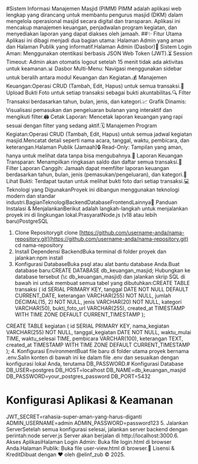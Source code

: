 #Sistem Informasi Manajemen Masjid (PIMM)
PIMM adalah aplikasi web lengkap yang dirancang untuk membantu pengurus masjid (DKM) dalam mengelola operasional masjid secara digital dan transparan. Aplikasi ini mencakup manajemen keuangan, penjadwalan program kegiatan, dan menyediakan laporan yang dapat diakses oleh jamaah.
##✨ Fitur Utama
Aplikasi ini dibagi menjadi dua bagian utama: Halaman Admin yang aman dan Halaman Publik yang informatif.Halaman Admin (Dasbor)🔐 Sistem Login Aman: Menggunakan otentikasi berbasis JSON Web Token (JWT).⏳ Session Timeout: Admin akan otomatis logout setelah 15 menit tidak ada aktivitas untuk keamanan.📊 Dasbor Multi-Menu: Navigasi menggunakan sidebar untuk beralih antara modul Keuangan dan Kegiatan.💰 Manajemen Keuangan:Operasi CRUD (Tambah, Edit, Hapus) untuk semua transaksi.📸 Upload Bukti Foto untuk setiap transaksi sebagai bukti akuntabilitas.🔍 Filter Transaksi berdasarkan tahun, bulan, jenis, dan kategori.📈 Grafik Dinamis: Visualisasi pemasukan dan pengeluaran bulanan yang interaktif dan mengikuti filter.🖨️ Cetak Laporan: Mencetak laporan keuangan yang rapi sesuai dengan filter yang sedang aktif.🗓️ Manajemen Program Kegiatan:Operasi CRUD (Tambah, Edit, Hapus) untuk semua jadwal kegiatan masjid.Mencatat detail seperti nama acara, tanggal, waktu, pembicara, dan keterangan.Halaman Publik (Jamaah)🔒 Read-Only: Tampilan yang aman, hanya untuk melihat data tanpa bisa mengubahnya.🧾 Laporan Keuangan Transparan: Menampilkan ringkasan saldo dan daftar semua transaksi.🔎 Filter Laporan Canggih: Jamaah dapat memfilter laporan keuangan berdasarkan tahun, bulan, jenis (pemasukan/pengeluaran), dan kategori.📄 Lihat Bukti: Terdapat tautan untuk melihat bukti foto dari setiap transaksi.💻 Teknologi yang DigunakanProyek ini dibangun menggunakan teknologi modern dan standar industri.BagianTeknologiBackendDatabaseFrontendLainnya🚀 Panduan Instalasi & MenjalankanBerikut adalah langkah-langkah untuk menjalankan proyek ini di lingkungan lokal.PrasyaratNode.js (v18 atau lebih baru)PostgreSQL
1. Clone Repositorygit clone [https://github.com/username-anda/nama-repository.git](https://github.com/username-anda/nama-repository.git)
cd nama-repository
2. Install Dependensi BackendBuka terminal di folder proyek dan jalankan:npm install
3. Konfigurasi DatabaseBuka psql atau alat bantu database Anda.Buat database baru:CREATE DATABASE db_keuangan_masjid;
Hubungkan ke database tersebut (\c db_keuangan_masjid) dan jalankan skrip SQL di bawah ini untuk membuat semua tabel yang dibutuhkan:CREATE TABLE transaksi (
    id SERIAL PRIMARY KEY,
    tanggal DATE NOT NULL DEFAULT CURRENT_DATE,
    keterangan VARCHAR(255) NOT NULL,
    jumlah DECIMAL(15, 2) NOT NULL,
    jenis VARCHAR(20) NOT NULL,
    kategori VARCHAR(50),
    bukti_foto_url VARCHAR(255),
    created_at TIMESTAMP WITH TIME ZONE DEFAULT CURRENT_TIMESTAMP
);

CREATE TABLE kegiatan (
    id SERIAL PRIMARY KEY,
    nama_kegiatan VARCHAR(255) NOT NULL,
    tanggal_kegiatan DATE NOT NULL,
    waktu_mulai TIME,
    waktu_selesai TIME,
    pembicara VARCHAR(100),
    keterangan TEXT,
    created_at TIMESTAMP WITH TIME ZONE DEFAULT CURRENT_TIMESTAMP
);
4. Konfigurasi EnvironmentBuat file baru di folder utama proyek bernama .env.Salin konten di bawah ini ke dalam file .env dan sesuaikan dengan konfigurasi lokal Anda, terutama DB_PASSWORD.# Konfigurasi Database
DB_USER=postgres
DB_HOST=localhost
DB_NAME=db_keuangan_masjid
DB_PASSWORD=your_postgres_password
DB_PORT=5432

# Konfigurasi Aplikasi & Keamanan
JWT_SECRET=rahasia-super-aman-yang-harus-diganti
ADMIN_USERNAME=admin
ADMIN_PASSWORD=password123
5. Jalankan ServerSetelah semua konfigurasi selesai, jalankan server backend dengan perintah:node server.js
Server akan berjalan di http://localhost:3000.6. Akses AplikasiHalaman Login Admin: Buka file login.html di browser Anda.Halaman Publik: Buka file user-view.html di browser.📝 Lisensi & KreditDibuat dengan ❤️ oleh @elinf_zub © 2025.

